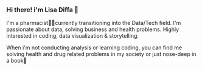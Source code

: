 ### Hi there! i'm Lisa Diffa 👋
I'm a pharmacist💊💊currently transitioning into the Data/Tech field. I'm passionate about data, solving business and health problems. Highly interested in coding, data visualization & storytelling.

When i'm not conducting analysis or learning coding, you can find me solving health and drug related problems in my society or just nose-deep in a book📖
<!--




- 📍 I’m currently at the intersection between health, business and data
- 🌱 I’m currently learning Python
- 👯 I’m looking to collaborate on on data science projects
- 📫 How to reach me: 
- 😄Pronouns: She/Her
- ⚡ Fun fact: Proud foodie
-->
